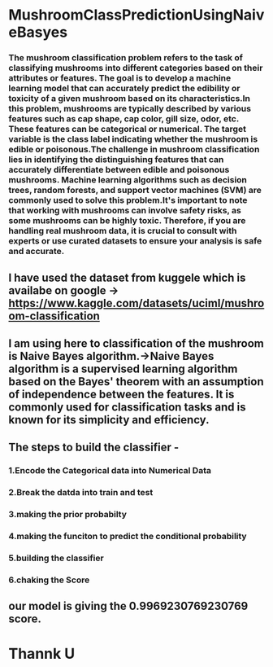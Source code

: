 # MushroomClassPredictionUsingNaiveBasyes
### The mushroom classification problem refers to the task of classifying mushrooms into different categories based on their attributes or features. The goal is to develop a machine learning model that can accurately predict the edibility or toxicity of a given mushroom based on its characteristics.In this problem, mushrooms are typically described by various features such as cap shape, cap color, gill size, odor, etc. These features can be categorical or numerical. The target variable is the class label indicating whether the mushroom is edible or poisonous.The challenge in mushroom classification lies in identifying the distinguishing features that can accurately differentiate between edible and poisonous mushrooms. Machine learning algorithms such as decision trees, random forests, and support vector machines (SVM) are commonly used to solve this problem.It's important to note that working with mushrooms can involve safety risks, as some mushrooms can be highly toxic. Therefore, if you are handling real mushroom data, it is crucial to consult with experts or use curated datasets to ensure your analysis is safe and accurate.
## I have used the dataset from kuggele which is availabe on google -> https://www.kaggle.com/datasets/uciml/mushroom-classification
## I am using here to classification of the mushroom is Naive Bayes algorithm.->Naive Bayes algorithm is a supervised learning algorithm based on the Bayes' theorem with an assumption of independence between the features. It is commonly used for classification tasks and is known for its simplicity and efficiency.
## The steps to build the classifier -
### 1.Encode the Categorical data into Numerical Data
### 2.Break the datda into train and test
### 3.making the prior probabilty
### 4.making the funciton to predict the conditional probability
### 5.building the classifier
### 6.chaking the Score 
## our model is giving the 0.9969230769230769 score.
# Thannk U
